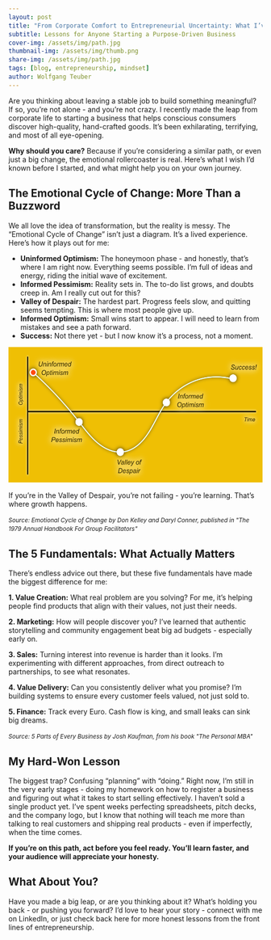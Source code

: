 ```yaml
---
layout: post
title: "From Corporate Comfort to Entrepreneurial Uncertainty: What I’ve Learned So Far"
subtitle: Lessons for Anyone Starting a Purpose-Driven Business
cover-img: /assets/img/path.jpg
thumbnail-img: /assets/img/thumb.png
share-img: /assets/img/path.jpg
tags: [blog, entrepreneurship, mindset]
author: Wolfgang Teuber
---
```


Are you thinking about leaving a stable job to build something meaningful? If so, you’re not alone - and you’re not crazy. I recently made the leap from corporate life to starting a business that helps conscious consumers discover high-quality, hand-crafted goods. It’s been exhilarating, terrifying, and most of all eye-opening.

**Why should you care?** Because if you’re considering a similar path, or even just a big change, the emotional rollercoaster is real. Here’s what I wish I’d known before I started, and what might help you on your own journey.


## The Emotional Cycle of Change: More Than a Buzzword

We all love the idea of transformation, but the reality is messy. The “Emotional Cycle of Change” isn’t just a diagram. It’s a lived experience. Here’s how it plays out for me:

* **Uninformed Optimism:** The honeymoon phase - and honestly, that’s where I am right now. Everything seems possible. I’m full of ideas and energy, riding the initial wave of excitement.
* **Informed Pessimism:** Reality sets in. The to-do list grows, and doubts creep in. Am I really cut out for this?
* **Valley of Despair:** The hardest part. Progress feels slow, and quitting seems tempting. This is where most people give up.
* **Informed Optimism:** Small wins start to appear. I will need to learn from mistakes and see a path forward.
* **Success:** Not there yet - but I now know it’s a process, not a moment.

![Emotional Cycle of Change](/assets/img/2025-10-15-from-corporate-comfort-to-entrepreneurial-uncertainty-what-i-ve-learned-so-far/emotional-cycle-of-change.png)

If you’re in the Valley of Despair, you’re not failing - you’re learning. That’s where growth happens.

<small><em>Source: Emotional Cycle of Change by Don Kelley and Daryl Conner, published in "The 1979 Annual Handbook For Group Facilitators"</em></small>


## The 5 Fundamentals: What Actually Matters

There’s endless advice out there, but these five fundamentals have made the biggest difference for me:

**1. Value Creation:** What real problem are you solving? For me, it’s helping people find products that align with their values, not just their needs.

**2. Marketing:** How will people discover you? I’ve learned that authentic storytelling and community engagement beat big ad budgets - especially early on.

**3. Sales:** Turning interest into revenue is harder than it looks. I’m experimenting with different approaches, from direct outreach to partnerships, to see what resonates.

**4. Value Delivery:** Can you consistently deliver what you promise? I’m building systems to ensure every customer feels valued, not just sold to.

**5. Finance:** Track every Euro. Cash flow is king, and small leaks can sink big dreams.

<small><em>Source: 5 Parts of Every Business by Josh Kaufman, from his book "The Personal MBA"</em></small>


## My Hard-Won Lesson

The biggest trap? Confusing “planning” with “doing.” Right now, I’m still in the very early stages - doing my homework on how to register a business and figuring out what it takes to start selling effectively. I haven’t sold a single product yet. I’ve spent weeks perfecting spreadsheets, pitch decks, and the company logo, but I know that nothing will teach me more than talking to real customers and shipping real products - even if imperfectly, when the time comes.

**If you’re on this path, act before you feel ready. You’ll learn faster, and your audience will appreciate your honesty.**

## What About You?

Have you made a big leap, or are you thinking about it? What’s holding you back - or pushing you forward? I’d love to hear your story - connect with me on LinkedIn, or just check back here for more honest lessons from the front lines of entrepreneurship.
